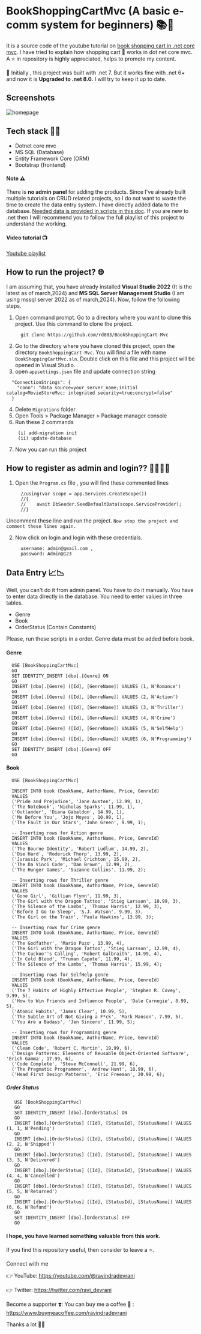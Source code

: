 # BookShoppingCartMvc (A basic e-comm system for beginners) 📚🛒
It is a source code of the youtube tutorial on [book shopping cart in .net core mvc](https://www.youtube.com/watch?v=R4ZLWD89R5w&list=PLP8UhDwXI7f_8r2Rbt7GNwf7eXZqUu_p4). I have tried to explain how shopping cart 🛒 works in dot net core mvc. A ⭐ in repository is highly appreciated, helps to promote my content. 

📢 Initially , this project was built with .net 7.  But it works fine with .net 6+ and now it is **Upgraded to .net 8.0.** I will try to keep it up to date.

## Screenshots

![homepage](https://github.com/rd003/BookShoppingCart-Mvc/blob/master/screenshot1.jpg)

## Tech stack 🧑‍💻
   - Dotnet core mvc
   - MS SQL (Database)
   - Entity Framework Core (ORM)
   - Bootstrap (frontend)
#### Note ⚠️
There is **no admin panel** for adding the products. Since I've already built multiple tutorials on CRUD related projects, so I do not want to waste the time to create the data entry system. I have directly added data to the database. [Needed data is provided in scripts in this doc](https://github.com/rd003/BookShoppingCart-Mvc/blob/master/README.md#data-entry-).
If you are new to .net then I will recommend you to follow the full playlist of this project to understand the working.

#### Video tutorial 📺
   [Youtube playlist](https://www.youtube.com/watch?v=R4ZLWD89R5w&list=PLP8UhDwXI7f_8r2Rbt7GNwf7eXZqUu_p4)

## How to run the project? 🌐
I am assuming that, you have already installed **Visual Studio 2022** (It is the latest as of march,2024) and **MS SQL Server Management Studio** (I am using mssql server 2022 as of march,2024). Now, follow the following steps.
1. Open command prompt. Go to a directory where you want to clone this project. Use this command to clone the project.
   ```
     git clone https://github.com/rd003/BookShoppingCart-Mvc
   ```
2. Go to the directory where you have cloned this project, open the directory `BookShoppingCart-Mvc`. You will find a file with name `BookShoppingCartMvc.sln`. Double click on this file and this project will be opened in Visual Studio.
3.  open `appsettings.json` file and update connection string
 
   ```
     "ConnectionStrings": {
       "conn": "data source=your_server_name;initial catalog=MovieStoreMvc; integrated security=true;encrypt=false"
     }
   ```
   
4. Delete `Migrations` folder
5. Open Tools > Package Manager > Package manager console
6. Run these 2 commands
    ```
     (i) add-migration init
     (ii) update-database
    ````
7. Now you can run this project

## How to register as admin and login?? 🧑‍💻🧑‍💻

1. Open the `Program.cs` file , you will find these commented lines
   
   ```
     //using(var scope = app.Services.CreateScope())
     //{
     //    await DbSeeder.SeedDefaultData(scope.ServiceProvider);
     //}
   
   ```

  Uncomment these line and run the project. `Now stop the project and comment these lines again.`

2. Now click on login and login with these credentials.
   
   ```
     username: admin@gmail.com ,
     password: Admin@123
   ```

## Data Entry 📈📉

Well, you can't do it from admin panel. You have to do it manually. You have to enter data directly in the database. You need to enter values in three tables. 
 
 - Genre
 - Book
 - OrderStatus (Contain Constants)
 
Please, run these scripts in a order. Genre data must be added before book.
 
 #### Genre
 ```
   USE [BookShoppingCartMvc]
   GO
   SET IDENTITY_INSERT [dbo].[Genre] ON 
   GO
   INSERT [dbo].[Genre] ([Id], [GenreName]) VALUES (1, N'Romance')
   GO
   INSERT [dbo].[Genre] ([Id], [GenreName]) VALUES (2, N'Action')
   GO
   INSERT [dbo].[Genre] ([Id], [GenreName]) VALUES (3, N'Thriller')
   GO
   INSERT [dbo].[Genre] ([Id], [GenreName]) VALUES (4, N'Crime')
   GO
   INSERT [dbo].[Genre] ([Id], [GenreName]) VALUES (5, N'SelfHelp')
   GO
   INSERT [dbo].[Genre] ([Id], [GenreName]) VALUES (6, N'Programming')
   GO
   SET IDENTITY_INSERT [dbo].[Genre] OFF
   GO

 ```

 #### Book
 ```
   USE [BookShoppingCartMvc]

   INSERT INTO book (BookName, AuthorName, Price, GenreId)
   VALUES 
   ('Pride and Prejudice', 'Jane Austen', 12.99, 1),
   ('The Notebook', 'Nicholas Sparks', 11.99, 1),
   ('Outlander', 'Diana Gabaldon', 14.99, 1),
   ('Me Before You', 'Jojo Moyes', 10.99, 1),
   ('The Fault in Our Stars', 'John Green', 9.99, 1);
   
   -- Inserting rows for Action genre
   INSERT INTO book (BookName, AuthorName, Price, GenreId)
   VALUES 
   ('The Bourne Identity', 'Robert Ludlum', 14.99, 2),
   ('Die Hard', 'Roderick Thorp', 13.99, 2),
   ('Jurassic Park', 'Michael Crichton', 15.99, 2),
   ('The Da Vinci Code', 'Dan Brown', 12.99, 2),
   ('The Hunger Games', 'Suzanne Collins', 11.99, 2);
   
   -- Inserting rows for Thriller genre
   INSERT INTO book (BookName, AuthorName, Price, GenreId)
   VALUES 
   ('Gone Girl', 'Gillian Flynn', 11.99, 3),
   ('The Girl with the Dragon Tattoo', 'Stieg Larsson', 10.99, 3),
   ('The Silence of the Lambs', 'Thomas Harris', 12.99, 3),
   ('Before I Go to Sleep', 'S.J. Watson', 9.99, 3),
   ('The Girl on the Train', 'Paula Hawkins', 13.99, 3);
   
   -- Inserting rows for Crime genre
   INSERT INTO book (BookName, AuthorName, Price, GenreId)
   VALUES 
   ('The Godfather', 'Mario Puzo', 13.99, 4),
   ('The Girl with the Dragon Tattoo', 'Stieg Larsson', 12.99, 4),
   ('The Cuckoo''s Calling', 'Robert Galbraith', 14.99, 4),
   ('In Cold Blood', 'Truman Capote', 11.99, 4),
   ('The Silence of the Lambs', 'Thomas Harris', 15.99, 4);
   
   -- Inserting rows for SelfHelp genre
   INSERT INTO book (BookName, AuthorName, Price, GenreId)
   VALUES 
   ('The 7 Habits of Highly Effective People', 'Stephen R. Covey', 9.99, 5),
   ('How to Win Friends and Influence People', 'Dale Carnegie', 8.99, 5),
   ('Atomic Habits', 'James Clear', 10.99, 5),
   ('The Subtle Art of Not Giving a F*ck', 'Mark Manson', 7.99, 5),
   ('You Are a Badass', 'Jen Sincero', 11.99, 5);
   
   -- Inserting rows for Programming genre
   INSERT INTO book (BookName, AuthorName, Price, GenreId)
   VALUES 
   ('Clean Code', 'Robert C. Martin', 19.99, 6),
   ('Design Patterns: Elements of Reusable Object-Oriented Software', 'Erich Gamma', 17.99, 6),
   ('Code Complete', 'Steve McConnell', 21.99, 6),
   ('The Pragmatic Programmer', 'Andrew Hunt', 18.99, 6),
   ('Head First Design Patterns', 'Eric Freeman', 20.99, 6);

 ```

##### Order Status

```
   USE [BookShoppingCartMvc]
   GO
   SET IDENTITY_INSERT [dbo].[OrderStatus] ON 
   GO
   INSERT [dbo].[OrderStatus] ([Id], [StatusId], [StatusName]) VALUES (1, 1, N'Pending')
   GO
   INSERT [dbo].[OrderStatus] ([Id], [StatusId], [StatusName]) VALUES (2, 2, N'Shipped')
   GO
   INSERT [dbo].[OrderStatus] ([Id], [StatusId], [StatusName]) VALUES (3, 3, N'Delivered')
   GO
   INSERT [dbo].[OrderStatus] ([Id], [StatusId], [StatusName]) VALUES (4, 4, N'Cancelled')
   GO
   INSERT [dbo].[OrderStatus] ([Id], [StatusId], [StatusName]) VALUES (5, 5, N'Returned')
   GO
   INSERT [dbo].[OrderStatus] ([Id], [StatusId], [StatusName]) VALUES (6, 6, N'Refund')
   GO
   SET IDENTITY_INSERT [dbo].[OrderStatus] OFF
   GO

```

   
#### I hope, you have learned something valuable from this work.

If you find this repository useful, then consider to leave a ⭐.

Connect with me

👉 YouTube: https://youtube.com/@ravindradevrani

👉 Twitter: https://twitter.com/ravi_devrani

Become a supporter ❣️:
You can buy me a coffee 🍵 : https://www.buymeacoffee.com/ravindradevrani

Thanks a lot 🙂🙂

